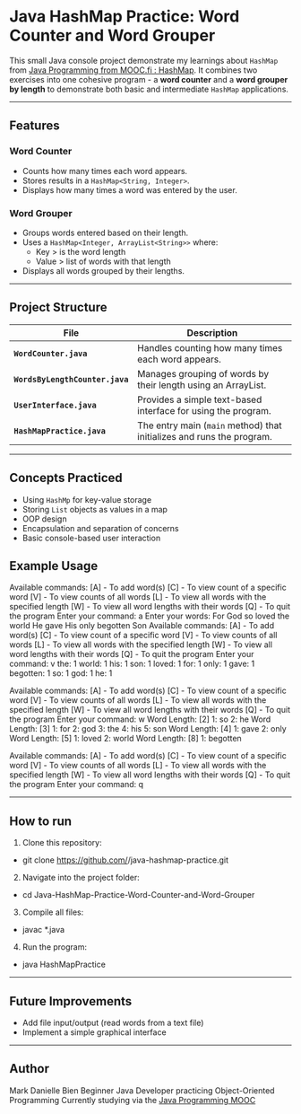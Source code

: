 # Java HashMap Practice: Word Counter and Word Grouper

This small Java console project demonstrate my learnings about `HashMap` from [Java Programming from MOOC.fi : HashMap](https://java-programming.mooc.fi/part-8/2-hash-map).
It combines two exercises into one cohesive program - a **word counter** and a **word grouper by length** to demonstrate both basic and intermediate `HashMap` applications.

---

## Features

### Word Counter

- Counts how many times each word appears.
- Stores results in a `HashMap<String, Integer>`.
- Displays how many times a word was entered by the user.

### Word Grouper

- Groups words entered based on their length.
- Uses a `HashMap<Integer, ArrayList<String>>` where:
  - Key > is the word length
  - Value > list of words with that length
- Displays all words grouped by their lengths.

---

## Project Structure

| File                            | Description                                                           |
| ------------------------------- | --------------------------------------------------------------------- |
| **`WordCounter.java`**          | Handles counting how many times each word appears.                    |
| **`WordsByLengthCounter.java`** | Manages grouping of words by their length using an ArrayList.         |
| **`UserInterface.java`**        | Provides a simple text-based interface for using the program.         |
| **`HashMapPractice.java`**      | The entry main (`main` method) that initializes and runs the program. |

---

## Concepts Practiced

- Using `HashMp` for key-value storage
- Storing `List` objects as values in a map
- OOP design
- Encapsulation and separation of concerns
- Basic console-based user interaction

## Example Usage

Available commands:
[A] - To add word(s)
[C] - To view count of a specific word
[V] - To view counts of all words
[L] - To view all words with the specified length
[W] - To view all word lengths with their words
[Q] - To quit the program
Enter your command: a
Enter your words: For God so loved the world He gave His only begotten Son
Available commands:
[A] - To add word(s)
[C] - To view count of a specific word
[V] - To view counts of all words
[L] - To view all words with the specified length
[W] - To view all word lengths with their words
[Q] - To quit the program
Enter your command: v
the: 1
world: 1
his: 1
son: 1
loved: 1
for: 1
only: 1
gave: 1
begotten: 1
so: 1
god: 1
he: 1

Available commands:
[A] - To add word(s)
[C] - To view count of a specific word
[V] - To view counts of all words
[L] - To view all words with the specified length
[W] - To view all word lengths with their words
[Q] - To quit the program
Enter your command: w
Word Length: [2]
1: so
2: he
Word Length: [3]
1: for
2: god
3: the
4: his
5: son
Word Length: [4]
1: gave
2: only
Word Length: [5]
1: loved
2: world
Word Length: [8]
1: begotten

Available commands:
[A] - To add word(s)
[C] - To view count of a specific word
[V] - To view counts of all words
[L] - To view all words with the specified length
[W] - To view all word lengths with their words
[Q] - To quit the program
Enter your command: q

---

## How to run

1. Clone this repository:

- git clone https://github.com/<your-username>/java-hashmap-practice.git

2. Navigate into the project folder:

- cd Java-HashMap-Practice-Word-Counter-and-Word-Grouper

3. Compile all files:

- javac \*.java

4. Run the program:

- java HashMapPractice

---

## Future Improvements

- Add file input/output (read words from a text file)
- Implement a simple graphical interface

---

## Author

Mark Danielle Bien
Beginner Java Developer practicing Object-Oriented Programming
Currently studying via the [Java Programming MOOC](https://java-programming.mooc.fi/)
